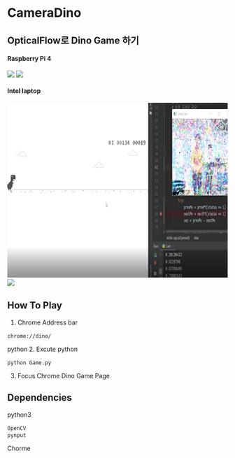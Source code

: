 # CameraDino

## OpticalFlow로 Dino Game 하기

#### Raspberry Pi 4
<img src="1Play.gif" height="300">  
<img src="2Play.gif" height="300">  

#### Intel laptop
<img src="Demo.png" height="400">  
<img src="Demo.gif" height="400">  


## How To Play
1. Chrome Address bar  
```
chrome://dino/
```
python 
2. Excute python
```
python Game.py
```
3. Focus Chrome Dino Game Page
   
## Dependencies
python3 
```
OpenCV
pynput
```
Chorme


